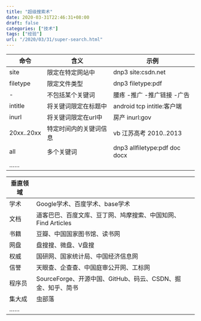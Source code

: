 ```yaml
---
title: "超级搜索术"
date: 2020-03-31T22:46:31+08:00
draft: false
categories: ["技术"]
tags: ["经验"]
url: "/2020/03/31/super-search.html"
---
```


| 命令       | 含义                   | 示例                          |
| ---------- | ---------------------- | ----------------------------- |
| site       | 限定在特定网站中       | dnp3 site:csdn.net            |
| filetype   | 限定文件类型           | dnp3 filetype:pdf             |
| -          | 不包括某个关键词       | 腰疼 -推广 -推广链接 -广告    |
| intitle    | 将关键词限定在标题中   | android tcp intitle:客户端    |
| inurl      | 将关键词限定在url中    | 房产 inurl:gov                |
| 20xx..20xx | 特定时间内的关键词信息 | vb 江苏高考 2010..2013        |
| all        | 多个关键词             | dnp3 allfiletype:pdf doc docx |
| ……         |                        |                               |



| 垂直领域 |                                                              |
| -------- | ------------------------------------------------------------ |
| 学术     | Google学术、百度学术、base学术                               |
| 文档     | 道客巴巴、百度文库、豆丁网、鸠摩搜索、中国知网、Find Articles |
| 书籍     | 豆瓣、中国国家图书馆、读书网                                 |
| 网盘     | 盘搜搜、微盘、V盘搜                                          |
| 权威     | 国研网、国家统计局、中国经济信息网                           |
| 信誉     | 天眼查、企查查、中国庭审公开网、工标网                       |
| 程序员   | SourceForge、开源中国、GitHub、码云、CSDN、掘金、知乎、简书  |
| 集大成   | 虫部落                                                       |
| ……       |                                                              |

